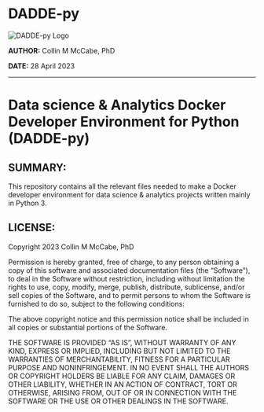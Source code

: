# DADDE-py

![DADDE-py Logo](https://github.com/collinmmccabe/portfolio/blob/DADDE-py-logo.png)

__AUTHOR:__ Collin M McCabe, PhD

__DATE:__ 28 April 2023

---
# Data science &amp; Analytics Docker Developer Environment for Python (DADDE-py)

## __SUMMARY:__

This repository contains all the relevant files needed to make a Docker developer environment for data science &amp; analytics projects written mainly in Python 3.

## __LICENSE:__

Copyright 2023 Collin M McCabe, PhD

Permission is hereby granted, free of charge, to any person obtaining a copy of this software and associated documentation files (the “Software”), to deal in the Software without restriction, including without limitation the rights to use, copy, modify, merge, publish, distribute, sublicense, and/or sell copies of the Software, and to permit persons to whom the Software is furnished to do so, subject to the following conditions:

The above copyright notice and this permission notice shall be included in all copies or substantial portions of the Software.

THE SOFTWARE IS PROVIDED “AS IS”, WITHOUT WARRANTY OF ANY KIND, EXPRESS OR IMPLIED, INCLUDING BUT NOT LIMITED TO THE WARRANTIES OF MERCHANTABILITY, FITNESS FOR A PARTICULAR PURPOSE AND NONINFRINGEMENT. IN NO EVENT SHALL THE AUTHORS OR COPYRIGHT HOLDERS BE LIABLE FOR ANY CLAIM, DAMAGES OR OTHER LIABILITY, WHETHER IN AN ACTION OF CONTRACT, TORT OR OTHERWISE, ARISING FROM, OUT OF OR IN CONNECTION WITH THE SOFTWARE OR THE USE OR OTHER DEALINGS IN THE SOFTWARE.
